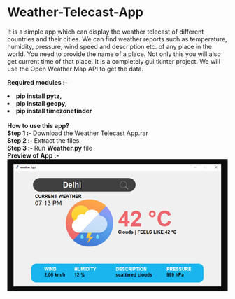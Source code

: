 # Weather-Telecast-App
It is a simple app which can display the weather telecast of different countries and their cities. We can find weather reports such as temperature, humidity, pressure, wind speed and description etc. of any place in the world. You need to provide the name of a place. Not only this you will also get current time of that place. 
It is a completely gui tkinter project. 
We will use the Open Weather Map API to get the data. 

<b>Required modules :-
<li>pip install pytz,
<li>pip install geopy,
<li>pip install timezonefinder</li>
</b>  
<br>
<b>How to use this app?</b>
<br>
<b>Step 1 :- </b>Download the Weather Telecast App.rar <br>
<b>Step 2 :- </b>Extract the files. <br>
<b>Step 3 :- </b>Run <b>Weather.py</b> file
<br><b>Preview of App :-</b>
<img src="Weather App.png">
